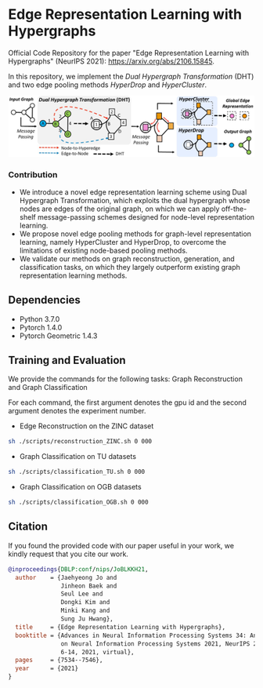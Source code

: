 # Edge Representation Learning with Hypergraphs

Official Code Repository for the paper "Edge Representation Learning with Hypergraphs" (NeurIPS 2021): https://arxiv.org/abs/2106.15845.

In this repository, we implement the *Dual Hypergraph Transformation* (DHT) and two edge pooling methods *HyperDrop* and *HyperCluster*.

<p align="center">
    <img width="750" src="assets/model_overview.jpg"/>
</p>

### Contribution

+ We introduce a novel edge representation learning scheme using Dual Hypergraph Transformation, which exploits the dual hypergraph whose nodes are edges of the original graph, on which we can apply off-the-shelf message-passing schemes designed for node-level representation learning.
+ We propose novel edge pooling methods for graph-level representation learning, namely HyperCluster and HyperDrop, to overcome the limitations of existing node-based pooling methods.
+ We validate our methods on graph reconstruction, generation, and classification tasks, on which they largely outperform existing graph representation learning methods.


## Dependencies

+ Python 3.7.0
+ Pytorch 1.4.0
+ Pytorch Geometric 1.4.3

## Training and Evaluation

We provide the commands for the following tasks: Graph Reconstruction and Graph Classification

For each command, the first argument denotes the gpu id and the second argument denotes the experiment number.

+ Edge Reconstruction on the ZINC dataset

```sh
sh ./scripts/reconstruction_ZINC.sh 0 000
```

+ Graph Classification on TU datasets

```sh
sh ./scripts/classification_TU.sh 0 000
```

+ Graph Classification on OGB datasets

```sh
sh ./scripts/classification_OGB.sh 0 000
```

## Citation

If you found the provided code with our paper useful in your work, we kindly request that you cite our work.

```BibTex
@inproceedings{DBLP:conf/nips/JoBLKKH21,
  author    = {Jaehyeong Jo and
               Jinheon Baek and
               Seul Lee and
               Dongki Kim and
               Minki Kang and
               Sung Ju Hwang},
  title     = {Edge Representation Learning with Hypergraphs},
  booktitle = {Advances in Neural Information Processing Systems 34: Annual Conference
               on Neural Information Processing Systems 2021, NeurIPS 2021, December
               6-14, 2021, virtual},
  pages     = {7534--7546},
  year      = {2021}
}
```